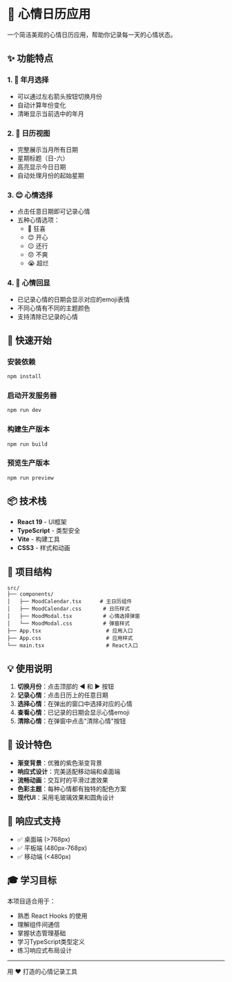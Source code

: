 # 💖 心情日历应用

一个简洁美观的心情日历应用，帮助你记录每一天的心情状态。

## ✨ 功能特点

### 1. 📅 年月选择
- 可以通过左右箭头按钮切换月份
- 自动计算年份变化
- 清晰显示当前选中的年月

### 2. 📆 日历视图
- 完整展示当月所有日期
- 星期标题（日-六）
- 高亮显示今日日期
- 自动处理月份的起始星期

### 3. 😊 心情选择
- 点击任意日期即可记录心情
- 五种心情选项：
  - 🤩 狂喜
  - 😊 开心
  - 😐 还行
  - 😞 不爽
  - 😭 超烂

### 4. 🎨 心情回显
- 已记录心情的日期会显示对应的emoji表情
- 不同心情有不同的主题颜色
- 支持清除已记录的心情

## 🚀 快速开始

### 安装依赖
```bash
npm install
```

### 启动开发服务器
```bash
npm run dev
```

### 构建生产版本
```bash
npm run build
```

### 预览生产版本
```bash
npm run preview
```

## 📦 技术栈

- **React 19** - UI框架
- **TypeScript** - 类型安全
- **Vite** - 构建工具
- **CSS3** - 样式和动画

## 🎯 项目结构

```
src/
├── components/
│   ├── MoodCalendar.tsx      # 主日历组件
│   ├── MoodCalendar.css       # 日历样式
│   ├── MoodModal.tsx          # 心情选择弹窗
│   └── MoodModal.css          # 弹窗样式
├── App.tsx                     # 应用入口
├── App.css                     # 应用样式
└── main.tsx                    # React入口
```

## 💡 使用说明

1. **切换月份**：点击顶部的 ◀ 和 ▶ 按钮
2. **记录心情**：点击日历上的任意日期
3. **选择心情**：在弹出的窗口中选择对应的心情
4. **查看心情**：已记录的日期会显示心情emoji
5. **清除心情**：在弹窗中点击"清除心情"按钮

## 🎨 设计特色

- **渐变背景**：优雅的紫色渐变背景
- **响应式设计**：完美适配移动端和桌面端
- **流畅动画**：交互时的平滑过渡效果
- **色彩主题**：每种心情都有独特的配色方案
- **现代UI**：采用毛玻璃效果和圆角设计

## 📱 响应式支持

- ✅ 桌面端 (>768px)
- ✅ 平板端 (480px-768px)
- ✅ 移动端 (<480px)

## 🎓 学习目标

本项目适合用于：
- 熟悉 React Hooks 的使用
- 理解组件间通信
- 掌握状态管理基础
- 学习TypeScript类型定义
- 练习响应式布局设计

---

用 ❤️ 打造的心情记录工具
